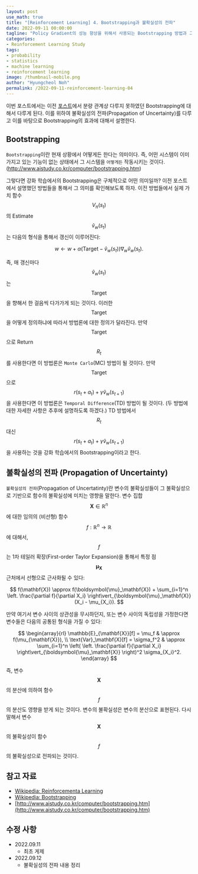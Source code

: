 ```yaml
---
layout: post
use_math: true
title: "[Reinforcement Learning] 4. Bootstrapping과 불확실성의 전파"
date: 2022-09-11 00:00:00
tagline: "Policy Gradient의 성능 향상을 위해서 사용되는 Bootstrapping 방법과 그 효과를 유발하는 원리를 불확실성의 전파를 통해서 기술"
categories:
- Reinforcement Learning Study
tags:
- probability
- statistics
- machine learning
- reinforcement learning
image: /thumbnail-mobile.png
author: "Hyungcheol Noh"
permalink: /2022-09-11-reinforcement-learning-04
---
```


이번 포스트에서는 이전 [포스트](https://hcnoh.github.io/2022-07-13-reinforcement-learning-03)에서 분량 관계상 다루지 못하였던 Bootstrapping에 대해서 다루게 된다. 이를 위하여 불확실성의 전파(Propagation of Uncertainty)를 다루고 이를 바탕으로 Bootstrapping의 효과에 대해서 설명한다.

## Bootstrapping
`Bootstrapping`이란 현재 상황에서 어떻게든 한다는 의미이다. 즉, 어떤 시스템이 이미 가지고 있는 기능이 없는 상태에서 그 시스템을 `어떻게든` 작동시키는 것이다. (http://www.aistudy.co.kr/computer/bootstrapping.htm)

그렇다면 강화 학습에서의 Bootstrapping은 구체적으로 어떤 의미일까? 이전 포스트에서 설명했던 방법들을 통해서 그 의미를 확인해보도록 하자. 이전 방법들에서 실제 가치 함수 $$V_\pi(s_t)$$의 Estimate $$\hat{v}_w(s_t)$$는 다음의 형식을 통해서 갱신이 이루어진다:

$$
w \longleftarrow w + \alpha (\text{Target} - \hat{v}_w(s_t)) \nabla_w \hat{v}_w(s_t).
$$

즉, 매 갱신마다 $$\hat{v}_w(s_t)$$는 $$\text{Target}$$을 향해서 한 걸음씩 다가가게 되는 것이다. 이러한 $$\text{Target}$$을 어떻게 정의하냐에 따라서 방법론에 대한 정의가 달라진다. 만약 $$\text{Target}$$으로 Return $$R_t$$를 사용한다면 이 방법론은 `Monte Carlo`(MC) 방법이 될 것이다. 만약 $$\text{Target}$$으로 $$r(s_t + a_t) + \gamma \hat{v}_w(s_{t+1})$$을 사용한다면 이 방법론은 `Temporal Difference`(TD) 방법이 될 것이다. (두 방법에 대한 자세한 사항은 추후에 설명하도록 하겠다.) TD 방법에서 $$R_t$$ 대신 $$r(s_t + a_t) + \gamma \hat{v}_w(s_{t+1})$$을 사용하는 것을 강화 학습에서의 Bootstrapping이라고 한다.

## 불확실성의 전파 (Propagation of Uncertainty)
`불확실성의 전파`(Propagation of Uncertatinty)란 변수의 불확실성들이 그 불확실성으로 기반으로 함수의 불확실성에 미치는 영향을 말한다. 변수 집합 $$\mathbf{X} \in \mathbb{R}^n$$에 대한 임의의 (비선형) 함수 $$f:\mathbb{R}^n \rightarrow \mathbb{R}$$에 대해서, $$f$$는 1차 테일러 확장(First-order Taylor Expansion)을 통해서 특정 점 $$\boldsymbol{\mu}_\mathbf{X}$$ 근처에서 선형으로 근사화될 수 있다:

$$
f(\mathbf{X}) \approx f(\boldsymbol{\mu}_\mathbf{X}) + \sum_{i=1}^n \left. \frac{\partial f}{\partial X_i} \right\vert_{\boldsymbol{\mu}_\mathbf{X}} (X_i - \mu_{X_i}).
$$

만약 여기서 변수 사이의 상관성을 무시하던지, 또는 변수 사이의 독립성을 가정한다면 변수들은 다음의 공통된 형식을 가질 수 있다:

$$
\begin{array}{rl}
\mathbb{E}_{\mathbf{X}}[f] = \mu_f & \approx f(\mu_{\mathbf{X}}), \\
\text{Var}_\mathbf{X}[f] = \sigma_f^2 & \approx \sum_{i=1}^n \left( \left. \frac{\partial f}{\partial X_i} \right\vert_{\boldsymbol{\mu}_\mathbf{X}} \right)^2 \sigma_{X_i}^2.
\end{array}
$$

즉, 변수 $$\mathbf{X}$$의 분산에 의하여 함수 $$f$$의 분산도 영향을 받게 되는 것이다. 변수의 불확실성은 변수의 분산으로 표현된다. 다시 말해서 변수 $$\mathbf{X}$$의 불확실성이 함수 $$f$$의 불확실성으로 전파되는 것이다.

## 참고 자료
- [Wikipedia: Reinforcementa Learning](https://en.wikipedia.org/wiki/Reinforcement_learning)
- [Wikipedia: Bootstrapping](https://en.wikipedia.org/wiki/Bootstrapping)
- [http://www.aistudy.co.kr/computer/bootstrapping.htm](http://www.aistudy.co.kr/computer/bootstrapping.htm)

## 수정 사항
- 2022.09.11
    - 최초 게제
- 2022.09.12
    - 불확실성의 전파 내용 정리